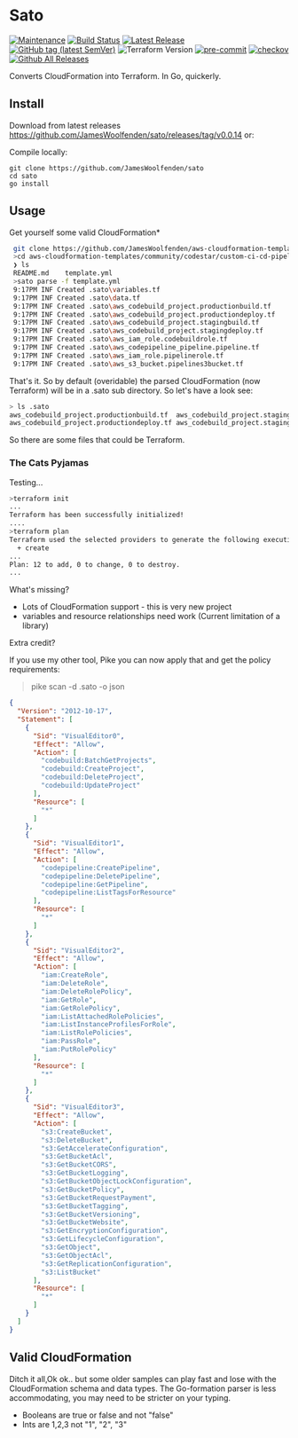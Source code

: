# Sato

[![Maintenance](https://img.shields.io/badge/Maintained%3F-yes-green.svg)](https://GitHub.com/jameswoolfenden/sato/graphs/commit-activity)
[![Build Status](https://github.com/JamesWoolfenden/sato/workflows/CI/badge.svg?branch=master)](https://github.com/JamesWoolfenden/sato)
[![Latest Release](https://img.shields.io/github/release/JamesWoolfenden/sato.svg)](https://github.com/JamesWoolfenden/sato/releases/latest)
[![GitHub tag (latest SemVer)](https://img.shields.io/github/tag/JamesWoolfenden/sato.svg?label=latest)](https://github.com/JamesWoolfenden/sato/releases/latest)
![Terraform Version](https://img.shields.io/badge/tf-%3E%3D0.14.0-blue.svg)
[![pre-commit](https://img.shields.io/badge/pre--commit-enabled-brightgreen?logo=pre-commit&logoColor=white)](https://github.com/pre-commit/pre-commit)
[![checkov](https://img.shields.io/badge/checkov-verified-brightgreen)](https://www.checkov.io/)
[![Github All Releases](https://img.shields.io/github/downloads/jameswoolfenden/sato/total.svg)](https://github.com/JamesWoolfenden/sato/releases)

Converts CloudFormation into Terraform. In Go, quickerly.

## Install

Download from latest releases <https://github.com/JamesWoolfenden/sato/releases/tag/v0.0.14> or:

Compile locally:

```golang
git clone https://github.com/JamesWoolfenden/sato
cd sato
go install
```

## Usage

Get yourself some valid CloudFormation*

```bash
 git clone https://github.com/JamesWoolfenden/aws-cloudformation-templates
 >cd aws-cloudformation-templates/community/codestar/custom-ci-cd-pipeline
 ❯ ls
 README.md    template.yml
 >sato parse -f template.yml
 9:17PM INF Created .sato\variables.tf
 9:17PM INF Created .sato\data.tf
 9:17PM INF Created .sato\aws_codebuild_project.productionbuild.tf
 9:17PM INF Created .sato\aws_codebuild_project.productiondeploy.tf
 9:17PM INF Created .sato\aws_codebuild_project.stagingbuild.tf
 9:17PM INF Created .sato\aws_codebuild_project.stagingdeploy.tf
 9:17PM INF Created .sato\aws_iam_role.codebuildrole.tf
 9:17PM INF Created .sato\aws_codepipeline_pipeline.pipeline.tf
 9:17PM INF Created .sato\aws_iam_role.pipelinerole.tf
 9:17PM INF Created .sato\aws_s3_bucket.pipelines3bucket.tf
```

That's it. So by default (overidable) the parsed CloudFormation (now Terraform) will be in a .sato sub directory.
So let's have a look see:

```bash
> ls .sato
aws_codebuild_project.productionbuild.tf  aws_codebuild_project.stagingbuild.tf     aws_codepipeline_pipeline.pipeline.tf     aws_iam_role.pipelinerole.tf              variables.tf
aws_codebuild_project.productiondeploy.tf aws_codebuild_project.stagingdeploy.tf    aws_iam_role.codebuildrole.tf             aws_s3_bucket.pipelines3bucket.tf
```

So there are some files that could be Terraform.

### The Cats Pyjamas

Testing...

```bash
>terraform init
...
Terraform has been successfully initialized!
....
>terraform plan
Terraform used the selected providers to generate the following execution plan. Resource actions are indicated with the following symbols:
  + create
...
Plan: 12 to add, 0 to change, 0 to destroy.
...
```

What's missing?

- Lots of CloudFormation support - this is very new project
- variables and resource relationships need work (Current limitation of a library)

Extra credit?

If you use my other tool, Pike you can now apply that and get the policy requirements:

>pike scan -d .sato -o json

```json
{
  "Version": "2012-10-17",
  "Statement": [
    {
      "Sid": "VisualEditor0",
      "Effect": "Allow",
      "Action": [
        "codebuild:BatchGetProjects",
        "codebuild:CreateProject",
        "codebuild:DeleteProject",
        "codebuild:UpdateProject"
      ],
      "Resource": [
        "*"
      ]
    },
    {
      "Sid": "VisualEditor1",
      "Effect": "Allow",
      "Action": [
        "codepipeline:CreatePipeline",
        "codepipeline:DeletePipeline",
        "codepipeline:GetPipeline",
        "codepipeline:ListTagsForResource"
      ],
      "Resource": [
        "*"
      ]
    },
    {
      "Sid": "VisualEditor2",
      "Effect": "Allow",
      "Action": [
        "iam:CreateRole",
        "iam:DeleteRole",
        "iam:DeleteRolePolicy",
        "iam:GetRole",
        "iam:GetRolePolicy",
        "iam:ListAttachedRolePolicies",
        "iam:ListInstanceProfilesForRole",
        "iam:ListRolePolicies",
        "iam:PassRole",
        "iam:PutRolePolicy"
      ],
      "Resource": [
        "*"
      ]
    },
    {
      "Sid": "VisualEditor3",
      "Effect": "Allow",
      "Action": [
        "s3:CreateBucket",
        "s3:DeleteBucket",
        "s3:GetAccelerateConfiguration",
        "s3:GetBucketAcl",
        "s3:GetBucketCORS",
        "s3:GetBucketLogging",
        "s3:GetBucketObjectLockConfiguration",
        "s3:GetBucketPolicy",
        "s3:GetBucketRequestPayment",
        "s3:GetBucketTagging",
        "s3:GetBucketVersioning",
        "s3:GetBucketWebsite",
        "s3:GetEncryptionConfiguration",
        "s3:GetLifecycleConfiguration",
        "s3:GetObject",
        "s3:GetObjectAcl",
        "s3:GetReplicationConfiguration",
        "s3:ListBucket"
      ],
      "Resource": [
        "*"
      ]
    }
  ]
}

```

## Valid CloudFormation

Ditch it all,Ok ok.. but some older samples can play fast and lose with the CloudFormation schema and data types.
The Go-formation parser is less accommodating, you may need to be stricter on your typing.

- Booleans are true or false and not "false"
- Ints are 1,2,3 not "1", "2", "3"
